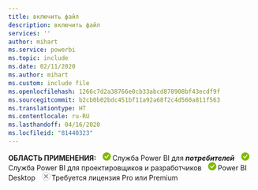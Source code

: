 ```yaml
---
title: включить файл
description: включить файл
services: ''
author: mihart
ms.service: powerbi
ms.topic: include
ms.date: 02/11/2020
ms.author: mihart
ms.custom: include file
ms.openlocfilehash: 1266c7d2a38766e0cb33abcd878908bf43ecdf9f
ms.sourcegitcommit: b2cb0b02bdc451bf11a92a68f2c4d560a811f563
ms.translationtype: HT
ms.contentlocale: ru-RU
ms.lasthandoff: 04/16/2020
ms.locfileid: "81440323"
---
```

<Token>**ОБЛАСТЬ ПРИМЕНЕНИЯ:** ![да](media/yes.png)Служба Power BI для ***потребителей*** ![да](media/yes.png)Служба Power BI для проектировщиков и разработчиков ![да](media/yes.png)Power BI Desktop ![нет](media/no.png)Требуется лицензия Pro или Premium </Token>